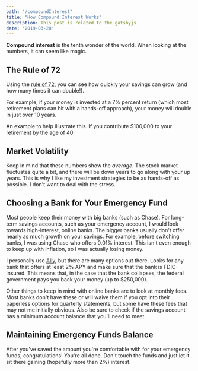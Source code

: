 ```yaml
---
path: "/compoundInterest"
title: "How Compound Interest Works"
description: This post is related to the gatsbyjs
date: '2019-03-28'
---
```

**Compound interest** is the tenth wonder of the world. When looking at the numbers, it can seem like magic.

## The Rule of 72

Using the [rule of 72](https://www.thebalance.com/what-is-the-rule-of-72-how-can-it-help-you-double-your-money-453756), you can see how quickly your savings can grow (and how many times it can double!).

For example, if your money is invested at a 7% percent return (which most retirement plans can hit with a hands-off approach), your money will double in just over 10 years.

An example to help illustrate this. If you contribute $100,000 to your retirement by the age of 40

## Market Volatility

Keep in mind that these numbers show the *average*. The stock market fluctuates quite a bit, and there will be down years to go along with your up years. This is why I like my investment strategies to be as hands-off as possible. I don't want to deal with the stress.

## Choosing a Bank for Your Emergency Fund

Most people keep their money with big banks (such as Chase). For long-term savings accounts, such as your emergency account, I would look towards high-interest, online banks. The bigger banks usually don't offer nearly as much growth on your savings. For example, before switching banks, I was using Chase who offers 0.01% interest. This isn't even enough to keep up with inflation, so I was actually losing money.

I personally use [Ally](https://www.ally.com/), but there are many options out there. Looks for any bank that offers at least 2% APY and make sure that the bank is FDIC-insured. This means that, in the case that the bank collapses, the federal government pays you back your money (up to $250,000).

Other things to keep in mind with online banks are to look at monthly fees. Most banks don't have these or will waive them if you opt into their paperless options for quarterly statements, but some have these fees that may not me initially obvious. Also be sure to check if the savings account has a minimum account balance that you'll need to meet.

## Maintaining Emergency Funds Balance

After you've saved the amount you're comfortable with for your emergency funds, congratulations! You're all done. Don't touch the funds and just let it sit there gaining (hopefully more than 2%) interest.
